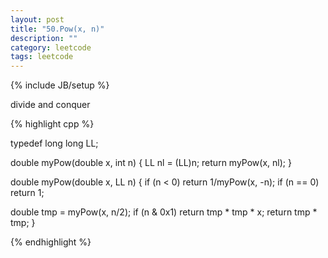 ```yaml
---
layout: post
title: "50.Pow(x, n)"
description: ""
category: leetcode
tags: leetcode
---
```

{% include JB/setup %}

divide and conquer

{% highlight cpp %}

typedef long long LL;

double myPow(double x, int n) {
  LL nl = (LL)n;
  return myPow(x, nl);
}

double myPow(double x, LL n) {
  if (n < 0) return 1/myPow(x, -n);
  if (n == 0) return 1;

  double tmp = myPow(x, n/2);
  if (n & 0x1)
    return tmp * tmp * x;
  return tmp * tmp; 
}

{% endhighlight %}
